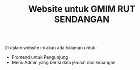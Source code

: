 <h1 align="center">Website untuk GMIM RUT SENDANGAN</h1>
<br>
<br>
<p>Di dalam website ini akan ada halaman untuk :</p>
<ul>
  <li>Frontend untuk Pengunjung</li>
  <li>Menu Admin yang berisi data jemaat dan keuangan</li>
</ul>
